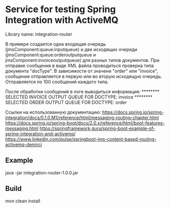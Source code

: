 # Service for testing Spring Integration with ActiveMQ 
Library name: integration-router

  В примере создается одна входящая очередь (jmsComponent:queue:inputqueue)
и две исходящих очереди (jmsComponent:queue:orderoutputqueue и jmsComponent:invoiceoutputqueue)
для разных типов документов.
При отправке сообщения в виде XML файла проводиться проверка типа документа "docType".
В зависимости от значени "order" или "invoice", сообщение отправляется в первую или во вторую исходящую очередь.
Отправляется по 100 сообщений каждого типа.

После обработки сообщений в логе выводиться информация:
******** SELECTED INVOICE OUTPUT QUEUE FOR DOCTYPE: invoice
******** SELECTED ORDER OUTPUT QUEUE FOR DOCTYPE: order

Ссылки на использованную документацию:
https://docs.spring.io/spring-integration/docs/5.1.0.M1/reference/html/messaging-routing-chapter.html
https://docs.spring.io/spring-boot/docs/2.0.x/reference/html/boot-features-messaging.html
https://springframework.guru/spring-boot-example-of-spring-integration-and-activemq/
https://www.linkedin.com/pulse/springboot-jms-content-based-routing-activemq-demirci

## Example
java -jar integration-router-1.0.0.jar

## Build
mvn clean install
